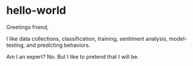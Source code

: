 # hello-world

Greetings friend,

I like data collections, classification, training, sentiment analysis, model-testing, and predicting behaviors. 

Am I an expert? No. But I like to pretend that I will be. 

